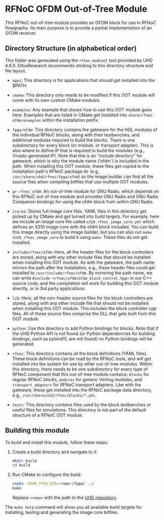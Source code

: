 # RFNoC OFDM Out-of-Tree Module

This RFNoC out-of-tree module provides an OFDM block for use in RFNoC flowgraphs.
Its main purpose is to provide a partial implementation of an OFDM receiver.

## Directory Structure (in alphabetical order)

This folder was generated using the `rfnoc_modtool` tool provided by UHD 4.8.0.
EttusResearch recommends sticking to this directory structure and file layout.

* `apps`: This directory is for applications that should get installed into
  the $PATH.

* `cmake`: This directory only needs to be modified if this OOT module will
  come with its own custom CMake modules.

* `examples`: Any example that shows how to use this OOT module goes here.
  Examples that are listed in CMake get installed into `share/rfnoc-ofdm/examples`
  within the installation prefix.

* `fpga/ofdm`: This directory contains the gateware for the HDL modules
  of the individual RFNoC blocks, along with their testbenches, and additional
  modules required to build the blocks. There is one subdirectory for every
  block (or module, or transport adapter). This is also where to define IP that
  is required to build the modules (e.g., Vivado-generated IP).
  Note that this is an "include directory" for gateware, which is why the
  module name ('ofdm') is included in the path. When installing this OOT
  module, these files get copied to the installation path's RFNoC package dir
  (e.g., `/usr/share/uhd/rfnoc/fpga/ofdm`) so the image builder can find
  all the source files when compiling bitfiles that use multiple OOT modules.

* `gr-rfnoc_ofdm`: An out-of-tree module for GNU Radio, which depends on this
  RFNoC out-of-tree module and provides GNU Radio and GNU Radio Companion
  bindings for using the ofdm block from within GNU Radio.

* `icores`: Stores full image core files. YAML files in this directory get
  picked up by CMake and get turned into build targets. For example, here we
  include an image core file called `x310_rfnoc_image_core.yml` which defines
  an X310 image core with the ofdm block included. You can build this image
  directly using the image builder, but you can also run `make x310_rfnoc_image_core`
  to build it using `make`.
  These files do not get installed.

* `include/rfnoc/ofdm`: Here, all the header files for the block controllers
  are stored, along with any other include files that should be installed when
  installing this OOT module.
  As with the gateware, the path name mirrors the path after the installation,
  e.g., these header files could get installed to `/usr/include/rfnoc/ofdm`.
  By mirroring the path name, we can write
  `#include <rfnoc/ofdm/ofdm_block_control.hpp>` in our C++ source code, and
  the compilation will work for building this OOT module directly, or in 3rd
  party applications.

* `lib`: Here, all the non-header source files for the block controllers are stored,
  along with any other include file that should not be installed when installing
  this OOT module. This includes the block controller cpp files. All of these
  source files comprise the DLL that gets built from this OOT module.

* `python`: Use this directory to add Python bindings for blocks. Note that if
  the UHD Python API is not found (or Python dependencies for building bindings,
  such as pybind11, are not found) no Python bindings will be generated.

* `rfnoc`: This directory contains all the block definitions (YAML files).
  These block definitions can be read by the RFNoC tools, and will get
  installed into the system for use by other out-of-tree modules.
  Within this directory, there needs to be one subdirectory for every type of
  RFNoC component that this out-of-tree module contains: `blocks` for regular
  RFNoC blocks, `modules` for generic Verilog modules, and `transport_adapters`
  for RFNoC transport adapters.
  Like with the gateware, these get installed into the RFNoC package data
  directory, e.g., `/usr/share/uhd/rfnoc/blocks/*.yml`.

* `tests`: This directory contains files used by the block testbenches or 
  useful files for simulations. This directory is not part of the default
  structure of a RFNoC OOT module.

## Building this module

To build and install this module, follow these steps:

1. Create a build directory and navigate to it:

    ```bash
    mkdir build
    cd build
    ```

2. Run CMake to configure the build:

    ```bash
    cmake -DUHD_FPGA_DIR=<repo>/fpga/ ../
    make
    ```
    Replace `<repo>` with the path to the [UHD repository](https://github.com/EttusResearch/uhd).

The `make help` command will show you all available build targets for installing, testing and generating
the image core bitfiles.
